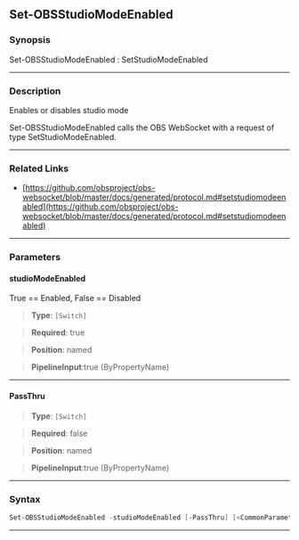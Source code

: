 Set-OBSStudioModeEnabled
------------------------
### Synopsis
Set-OBSStudioModeEnabled : SetStudioModeEnabled

---
### Description

Enables or disables studio mode


Set-OBSStudioModeEnabled calls the OBS WebSocket with a request of type SetStudioModeEnabled.

---
### Related Links
* [https://github.com/obsproject/obs-websocket/blob/master/docs/generated/protocol.md#setstudiomodeenabled](https://github.com/obsproject/obs-websocket/blob/master/docs/generated/protocol.md#setstudiomodeenabled)



---
### Parameters
#### **studioModeEnabled**

True == Enabled, False == Disabled



> **Type**: ```[Switch]```

> **Required**: true

> **Position**: named

> **PipelineInput**:true (ByPropertyName)



---
#### **PassThru**

> **Type**: ```[Switch]```

> **Required**: false

> **Position**: named

> **PipelineInput**:true (ByPropertyName)



---
### Syntax
```PowerShell
Set-OBSStudioModeEnabled -studioModeEnabled [-PassThru] [<CommonParameters>]
```
---
